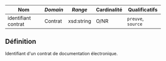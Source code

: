 | **Nom**             | ***Domain*** | ***Range*** | **Cardinalité** | **Qualificatifs**  |
| ------------------- | ------------ | ----------- | --------------- | ------------------ |
| identifiant contrat | Contrat      | xsd:string  | O/NR            | `preuve`, `source` |

## Définition

Identifiant d'un contrat de documentation électronique.